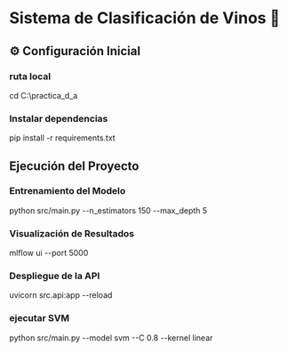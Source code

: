 # Sistema de Clasificación de Vinos 🍷  

## ⚙️ Configuración Inicial  

### ruta local
cd C:\practica_d_a

### Instalar dependencias
pip install -r requirements.txt


## Ejecución del Proyecto
### Entrenamiento del Modelo
python src/main.py --n_estimators 150 --max_depth 5  

### Visualización de Resultados
mlflow ui --port 5000  

### Despliegue de la API
uvicorn src.api:app --reload  

### ejecutar SVM
python src/main.py --model svm --C 0.8 --kernel linear
